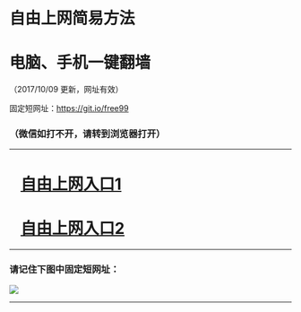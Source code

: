 ﻿# 自由上网简易方法

# 电脑、手机一键翻墙

（2017/10/09 更新，网址有效）

固定短网址：https://git.io/free99

### （微信如打不开，请转到浏览器打开）


***





# &nbsp;&nbsp; <a href="http://ft711320360.fwq-tz-1001.info/fwqtz01.html?t=100900131926 " target="_blank">自由上网入口1</a>
# &nbsp;&nbsp; <a href="http://ft176012697.fwq-tz-1002.info/fwqtz02.html?t=100900119540 " target="_blank">自由上网入口2</a>
***

### 请记住下图中固定短网址：

<img src="https://s3-us-west-2.amazonaws.com/fwq-1001/yjfq-20170905okok.png" /> 


***

